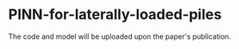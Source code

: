 # PINN-for-laterally-loaded-piles
The code and model will be uploaded upon the paper's publication.
